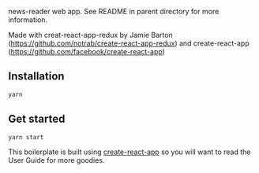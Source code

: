 news-reader web app. See README in parent directory for more information.

Made with creat-react-app-redux by Jamie Barton (https://github.com/notrab/create-react-app-redux) and create-react-app (https://github.com/facebook/create-react-app)

## Installation

```bash
yarn
```

## Get started

```bash
yarn start
```

This boilerplate is built using [create-react-app](https://github.com/facebook/create-react-app) so you will want to read the User Guide for more goodies.
